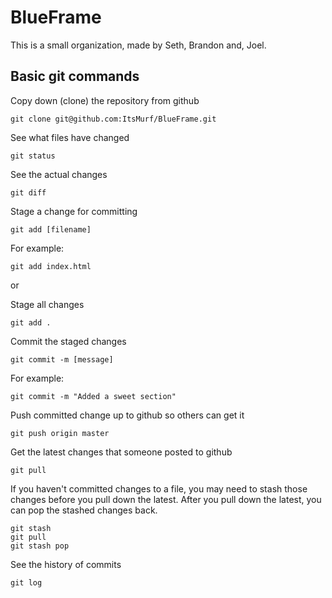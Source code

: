 # BlueFrame
This is a small organization, made by Seth, Brandon and, Joel. 


## Basic git commands

Copy down (clone) the repository from github
```
git clone git@github.com:ItsMurf/BlueFrame.git
```

See what files have changed

```
git status
```

See the actual changes

```
git diff
```

Stage a change for committing

```
git add [filename]
```

For example:

```
git add index.html
```

or

Stage all changes

```
git add .
```

Commit the staged changes

```
git commit -m [message]
```

For example:

```
git commit -m "Added a sweet section"
```

Push committed change up to github so others can get it

```
git push origin master
```

Get the latest changes that someone posted to github

```
git pull
```

If you haven't committed changes to a file, you may need to stash  those changes before you pull down the latest. After you pull down the latest, you can pop the stashed changes back.

```
git stash
git pull
git stash pop
```

See the history of commits

```
git log
```


